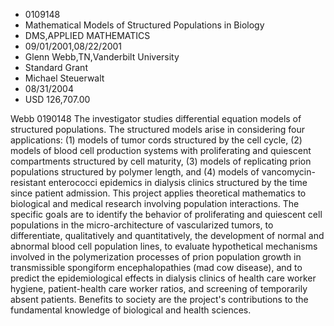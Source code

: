 
* 0109148
* Mathematical Models of Structured Populations in Biology
* DMS,APPLIED MATHEMATICS
* 09/01/2001,08/22/2001
* Glenn Webb,TN,Vanderbilt University
* Standard Grant
* Michael Steuerwalt
* 08/31/2004
* USD 126,707.00

Webb 0190148 The investigator studies differential equation models of structured
populations. The structured models arise in considering four applications: (1)
models of tumor cords structured by the cell cycle, (2) models of blood cell
production systems with proliferating and quiescent compartments structured by
cell maturity, (3) models of replicating prion populations structured by polymer
length, and (4) models of vancomycin-resistant enterococci epidemics in dialysis
clinics structured by the time since patient admission. This project applies
theoretical mathematics to biological and medical research involving population
interactions. The specific goals are to identify the behavior of proliferating
and quiescent cell populations in the micro-architecture of vascularized tumors,
to differentiate, qualitatively and quantitatively, the development of normal
and abnormal blood cell population lines, to evaluate hypothetical mechanisms
involved in the polymerization processes of prion population growth in
transmissible spongiform encephalopathies (mad cow disease), and to predict the
epidemiological effects in dialysis clinics of health care worker hygiene,
patient-health care worker ratios, and screening of temporarily absent patients.
Benefits to society are the project's contributions to the fundamental knowledge
of biological and health sciences.


